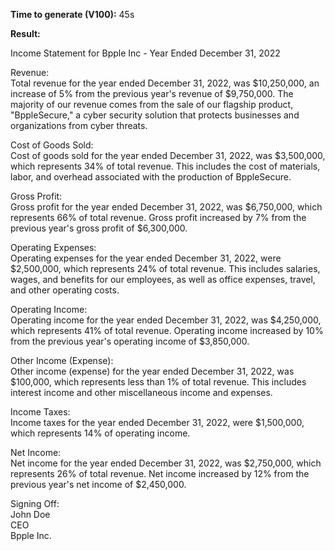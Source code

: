 **Time to generate (V100):** 45s

**Result:**

Income Statement for Bpple Inc - Year Ended December 31, 2022  

Revenue:  
Total revenue for the year ended December 31, 2022, was $10,250,000, an increase of 5% from the previous year's revenue of $9,750,000. The majority of our revenue comes from the sale of our flagship product, "BppleSecure," a cyber security solution that protects businesses and organizations from cyber threats.  

Cost of Goods Sold:  
Cost of goods sold for the year ended December 31, 2022, was $3,500,000, which represents 34% of total revenue. This includes the cost of materials, labor, and overhead associated with the production of BppleSecure.  

Gross Profit:  
Gross profit for the year ended December 31, 2022, was $6,750,000, which represents 66% of total revenue. Gross profit increased by 7% from the previous year's gross profit of $6,300,000.  

Operating Expenses:  
Operating expenses for the year ended December 31, 2022, were $2,500,000, which represents 24% of total revenue. This includes salaries, wages, and benefits for our employees, as well as office expenses, travel, and other operating costs.  

Operating Income:  
Operating income for the year ended December 31, 2022, was $4,250,000, which represents 41% of total revenue. Operating income increased by 10% from the previous year's operating income of $3,850,000.  

Other Income (Expense):  
Other income (expense) for the year ended December 31, 2022, was $100,000, which represents less than 1% of total revenue. This includes interest income and other miscellaneous income and expenses.  

Income Taxes:  
Income taxes for the year ended December 31, 2022, were $1,500,000, which represents 14% of operating income.  

Net Income:  
Net income for the year ended December 31, 2022, was $2,750,000, which represents 26% of total revenue. Net income increased by 12% from the previous year's net income of $2,450,000.  

Signing Off:  
John Doe  
CEO  
Bpple Inc.  